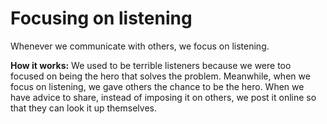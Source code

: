 # Focusing on listening 
Whenever we communicate with others, we focus on listening. 

**How it works:** We used to be terrible listeners because we were too focused on being the hero that solves the problem. Meanwhile, when we focus on listening, we gave others the chance to be the hero. When we have advice to share, instead of imposing it on others, we post it online so that they can look it up themselves.  
